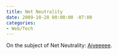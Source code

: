```yaml
---
title: Net Neutrality
date: 2009-10-28 00:00:00 -07:00
categories:
- Web/Tech
---
```


<p>On the subject of Net Neutrality: <a href="http://petelumbis.org/blog/?p=1197">Aiyeeeee</a>.</p>
